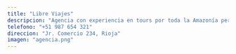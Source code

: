 ```yaml
---
title: "Libre Viajes"
descripcion: "Agencia con experiencia en tours por toda la Amazonía peruana."
telefono: "+51 987 654 321"
direccion: "Jr. Comercio 234, Rioja"
imagen: "agencia.png"
---
```

